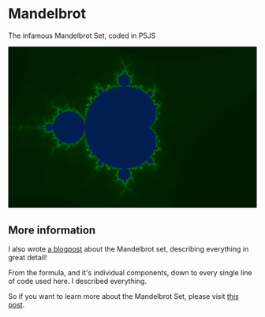 # Mandelbrot
The infamous Mandelbrot Set, coded in P5JS

![Mandelbrot Set](https://raw.githubusercontent.com/johnnyawesome/Mandelbrot/main/Mandelbrot/DemoImages/Mandelbrot%20Set.jpg)

## More information
I also wrote [a blogpost](https://breaksome.tech/coding-the-mandelbrot-set-in-p5js/) about the Mandelbrot set, describing everything in great detail!

From the formula, and it's individual components, down to every single line of code used here. I described everything.

So if you want to learn more about the Mandelbrot Set, please visit  [this post](https://breaksome.tech/coding-the-mandelbrot-set-in-p5js/).

